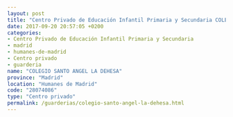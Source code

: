 ```yaml
---
layout: post
title: "Centro Privado de Educación Infantil Primaria y Secundaria COLEGIO SANTO ANGEL LA DEHESA"
date: 2017-09-20 20:57:05 +0200
categories:
- Centro Privado de Educación Infantil Primaria y Secundaria
- madrid
- humanes-de-madrid
- Centro privado
- guarderia
name: "COLEGIO SANTO ANGEL LA DEHESA"
province: "Madrid"
location: "Humanes de Madrid"
code: "28074086"
type: "Centro privado"
permalink: /guarderias/colegio-santo-angel-la-dehesa.html
---
```

